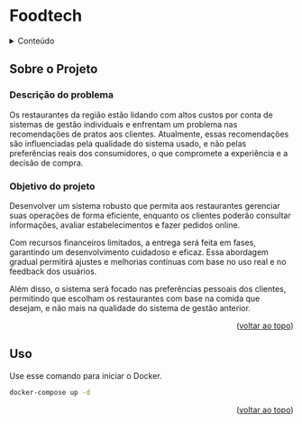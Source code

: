 # Foodtech

<details>
  <summary>Conteúdo</summary>
    <ol>
        <li><a href="#sobre-o-projeto">Sobre o Projeto</a></li>
        <li><a href="#uso">Uso</a></li>
    </ol>
</details>

## Sobre o Projeto

### Descrição do problema  

Os restaurantes da região estão lidando com altos custos por conta de sistemas de gestão individuais e enfrentam um problema nas recomendações de pratos aos clientes. Atualmente, essas recomendações são influenciadas pela qualidade do sistema usado, e não pelas preferências reais dos consumidores, o que compromete a experiência e a decisão de compra. 

### Objetivo do projeto 

Desenvolver um sistema robusto que permita aos restaurantes gerenciar suas operações de forma eficiente, enquanto os clientes poderão consultar informações, avaliar estabelecimentos e fazer pedidos online.  

Com recursos financeiros limitados, a entrega será feita em fases, garantindo um desenvolvimento cuidadoso e eficaz. Essa abordagem gradual permitirá ajustes e melhorias contínuas com base no uso real e no feedback dos usuários.  

Além disso, o sistema será focado nas preferências pessoais dos clientes, permitindo que escolham os restaurantes com base na comida que desejam, e não mais na qualidade do sistema de gestão anterior. 

<p align="right">(<a href="#readme-top">voltar ao topo</a>)</p>

## Uso

Use esse comando para iniciar o Docker.

```sh
docker-compose up -d
```

<p align="right">(<a href="#readme-top">voltar ao topo</a>)</p>
